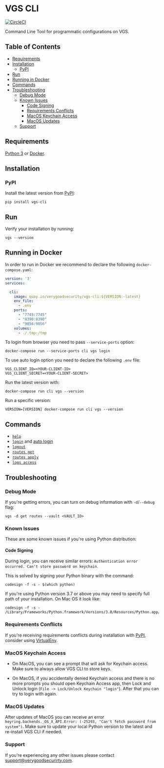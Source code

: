 # VGS CLI
[![CircleCI](https://circleci.com/gh/verygoodsecurity/vgs-cli/tree/master.svg?style=svg&circle-token=dff66120c964e4fbf51dcf059b03746910d0449d)](https://circleci.com/gh/verygoodsecurity/vgs-cli/tree/master)

Command Line Tool for programmatic configurations on VGS.

## Table of Contents

- [Requirements](#requirements)
- [Installation](#installation)
  - [PyPI](#pypi)
- [Run](#run)
- [Running in Docker](#running-in-docker)
- [Commands](#commands)
- [Troubleshooting](#troubleshooting)
  - [Debug Mode](#debug-mode)
  - [Known Issues](#known-issues)
    - [Code Signing](#code-signing)
    - [Requirements Conflicts](#requirements-conflicts)
    - [MacOS Keychain Access](#macos-keychain-access)
    - [MacOS Updates](#macos-updates)
  - [Support](#support)
    
## Requirements
[Python 3](https://www.python.org/downloads/) or [Docker](https://docs.docker.com/get-docker/).

## Installation

### PyPI
Install the latest version from [PyPI](https://pypi.org/project/vgs-cli/):
```
pip install vgs-cli
```

## Run

Verify your installation by running:
```
vgs --version
```

## Running in Docker

In order to run in Docker we recommend to declare the following `docker-compose.yaml`:
```yaml
version: '3'
services:

  cli:
    image: quay.io/verygoodsecurity/vgs-cli:${VERSION:-latest}
    env_file:
      - .env
    ports:
      - "7745:7745"
      - "8390:8390"
      - "9056:9056"
    volumes:
      - ./.tmp:/tmp
```

To login from browser you need to pass `--service-ports` option:
```
docker-compose run --service-ports cli vgs login
```

To use auto login option you need to declare the following `.env` file:
```
VGS_CLIENT_ID=<YOUR-CLIENT-ID>
VGS_CLIENT_SECRET=<YOUR-CLIENT-SECRET>
``` 

Run the latest version with:
```
docker-compose run cli vgs --version
```

Run a specific version:
```
VERSION=[VERSION] docker-compose run cli vgs --version
``` 
## Commands

- [`help`](https://www.verygoodsecurity.com/docs/vgs-cli/commands#exploring-the-cli)
- [`login`](https://www.verygoodsecurity.com/docs/vgs-cli/commands#login) and [auto login](https://www.verygoodsecurity.com/docs/vgs-cli/commands#auto-loginn)  
- [`logout`](https://www.verygoodsecurity.com/docs/vgs-cli/commands#logout)
- [`routes get`](https://www.verygoodsecurity.com/docs/vgs-cli/commands#get)
- [`routes apply`](https://www.verygoodsecurity.com/docs/vgs-cli/commands#apply)
- [`logs access`](https://www.verygoodsecurity.com/docs/vgs-cli/commands#access)

## Troubleshooting

### Debug Mode

If you're getting errors, you can turn on debug information with `-d`/`--debug` flag:
```
vgs -d get routes --vault <VAULT_ID>
```

### Known Issues

These are some known issues if you're using Python distribution:

#### Code Signing

During login, you can receive similar errors: `Authentication error occurred. Can't store password on keychain`. 

This is solved by signing your Python binary with the command:
```
codesign -f -s - $(which python)
```
If you're using Python version 3.7 or above you may need to specify full path of your installation. On Mac OS it look like:

```
codesign -f -s - /Library/Frameworks/Python.framework/Versions/3.8/Resources/Python.app/Contents/MacOS/Python
```

### Requirements Conflicts

If you're receiving requirements conflicts during installation with [PyPI](https://pypi.org/project/vgs-cli/), consider using [VirtualEnv](https://virtualenv.pypa.io/en/latest/).

### MacOS Keychain Access

- On MacOS, you can see a prompt that will ask for Keychain access. Make sure to always allow VGS CLI to store keys.

- On MacOS, if you accidentally denied Keychain access and there is no more prompts you should open Keychain Access app, 
then Lock and Unlock login (`File -> Lock/Unlock Keychain "login"`). After that you can try to login with again.


### MacOS Updates

After updates of MacOS you can receive an error `keyring.backends._OS_X_API.Error: (-25293, "Can't fetch password from system")`. 
Make sure to update your local Python version to the latest and re-install VGS CLI if needed.

### Support

If you're experiencing any other issues please contact [support@verygoodsecurirty.com](mailto:support@verygoodsecurirty.com).
